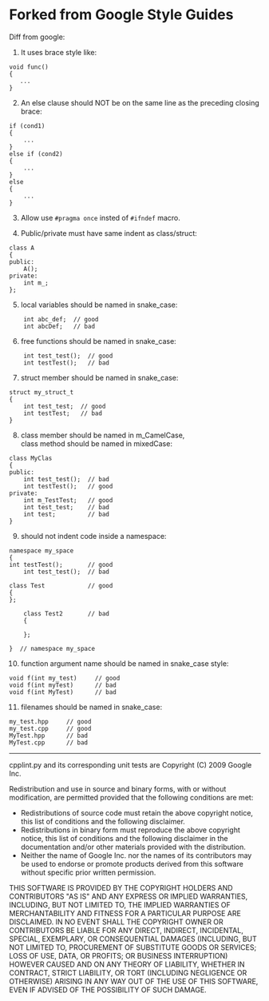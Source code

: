 Forked from Google Style Guides
===============================

Diff from google:  
1) It uses brace style like:  
```
void func()
{
   ...
}
```
2) An else clause should NOT be on the same line as the preceding closing brace:
```
if (cond1)
{
    ...
}
else if (cond2)
{
    ...
}
else
{
    ...
}
```
3) Allow use ```#pragma once``` insted of ```#ifndef``` macro.

4) Public/private must have same indent as class/struct:
```
class A
{
public:
    A();
private:
    int m_;
};
```
  
5) local variables should be named in snake_case:
```
    int abc_def;  // good
    int abcDef;   // bad
```
  
6) free functions should be named in snake_case:
```
    int test_test();  // good
    int testTest();   // bad
```

7) struct member should be named in snake_case:
```
struct my_struct_t
{
    int test_test;  // good
    int testTest;   // bad
}
```

8) class member should be named in m_CamelCase,  
class method should be named in mixedCase:
```
class MyClas
{
public:
    int test_test();  // bad
    int testTest();   // good
private:
    int m_TestTest;   // good
    int test_test;    // bad
    int test;         // bad
}
```

9) should not indent code inside a namespace:
```
namespace my_space
{
int testTest();       // good
    int test_test();  // bad

class Test            // good
{
};

    class Test2       // bad
    {

    };

}  // namespace my_space
```

10) function argument name should be named in snake_case style:
```
void f(int my_test)     // good
void f(int myTest)      // bad
void f(int MyTest)      // bad
```

11) filenames should be named in snake_case:
```
my_test.hpp     // good
my_test.cpp     // good
MyTest.hpp      // bad
MyTest.cpp      // bad
```


---

cpplint.py and its corresponding unit tests are Copyright (C) 2009 Google Inc.

Redistribution and use in source and binary forms, with or without
modification, are permitted provided that the following conditions are
met:

   * Redistributions of source code must retain the above copyright
notice, this list of conditions and the following disclaimer.
   * Redistributions in binary form must reproduce the above
copyright notice, this list of conditions and the following disclaimer
in the documentation and/or other materials provided with the
distribution.
   * Neither the name of Google Inc. nor the names of its
contributors may be used to endorse or promote products derived from
this software without specific prior written permission.

THIS SOFTWARE IS PROVIDED BY THE COPYRIGHT HOLDERS AND CONTRIBUTORS
"AS IS" AND ANY EXPRESS OR IMPLIED WARRANTIES, INCLUDING, BUT NOT
LIMITED TO, THE IMPLIED WARRANTIES OF MERCHANTABILITY AND FITNESS FOR
A PARTICULAR PURPOSE ARE DISCLAIMED. IN NO EVENT SHALL THE COPYRIGHT
OWNER OR CONTRIBUTORS BE LIABLE FOR ANY DIRECT, INDIRECT, INCIDENTAL,
SPECIAL, EXEMPLARY, OR CONSEQUENTIAL DAMAGES (INCLUDING, BUT NOT
LIMITED TO, PROCUREMENT OF SUBSTITUTE GOODS OR SERVICES; LOSS OF USE,
DATA, OR PROFITS; OR BUSINESS INTERRUPTION) HOWEVER CAUSED AND ON ANY
THEORY OF LIABILITY, WHETHER IN CONTRACT, STRICT LIABILITY, OR TORT
(INCLUDING NEGLIGENCE OR OTHERWISE) ARISING IN ANY WAY OUT OF THE USE
OF THIS SOFTWARE, EVEN IF ADVISED OF THE POSSIBILITY OF SUCH DAMAGE.
